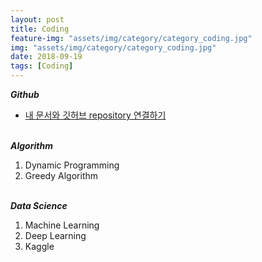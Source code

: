 ```yaml
---
layout: post
title: Coding
feature-img: "assets/img/category/category_coding.jpg"
img: "assets/img/category/category_coding.jpg"
date: 2018-09-19
tags: [Coding]
---
```


<!--Sed ut perspiciatis unde omnis iste natus error sit voluptatem accusantium doloremque laudantium, totam rem aperiam, eaque ipsa quae ab illo inventore veritatis et quasi architecto beatae vitae dicta sunt explicabo. Nemo enim ipsam voluptatem <a>quia voluptas sit aspernatur</a> aut odit aut fugit, sed quia consequuntur magni dolores eos qui ratione voluptatem sequi nesciunt. Neque porro quisquam est, qui dolorem ipsum quia dolor sit amet, consectetur, adipisci velit, sed quia non numquam eius <a>modi tempora incidunt</a> ut labore et dolore magnam aliquam quaerat voluptatem. Ut enim ad minima veniam, quis nostrum exercitationem ullam corporis suscipit laboriosam, nisi ut aliquid ex ea commodi consequatur? Quis autem vel eum iure reprehenderit qui in ea voluptate velit esse quam nihil molestiae consequatur, vel illum qui dolorem eum fugiat quo voluptas nulla pariatur?
Use this area of the page to describe your project. The icon above is part of a free icon set by <a href="https://sellfy.com/p/8Q9P/jV3VZ/">Flat Icons</a>. On their website, you can download their free set with 16 icons, or you can purchase the entire set with 146 icons for only $12!-->

***Github***

- <a href = "https://suyeon0506.github.io/2018/09/29/%EB%82%B4-%EB%AC%B8%EC%84%9C%EC%99%80-%EA%B9%83%ED%97%88%EB%B8%8C-repository-%EC%97%B0%EA%B2%B0%ED%95%98%EA%B8%B0.html">내 문서와 깃허브 repository 연결하기</a>
<br><br>

***Algorithm***

1. Dynamic Programming
2. Greedy Algorithm
<br><br>

***Data Science***

1. Machine Learning
2. Deep Learning
3. Kaggle
<br><br>
